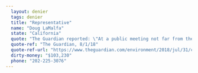 ```yaml
---
  layout: denier
  tags: denier
  title: "Representative"
  name: "Doug LaMalfa"
  state: "California"
  quote: "The Guardian reported: \"At a public meeting not far from the California town of Redding last year, the US congressman Doug LaMalfa said that he 'didn’t buy' human-made climate change. 'I think there’s a lot of bad science behind what people are calling global warming,' he said on another occasion.\""
  quote-ref: "The Guardian, 8/1/18"
  quote-ref-url: "https://www.theguardian.com/environment/2018/jul/31/california-wildfire-climate-change-carr-fire"
  dirty-money: "$103,230"
  phone: "202-225-3076"
---
```

